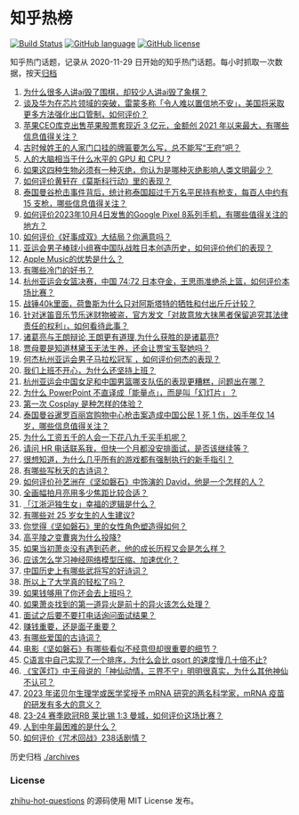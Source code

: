 # 知乎热榜
[![Build Status](https://github.com/ToWeLong/zhihu-hot-questions/workflows/CI/badge.svg)](https://github.com/ToWeLong/zhihu-hot-questions/actions)
[![GitHub language](https://img.shields.io/badge/language-golang-orange.svg)](https://golang.org/)
[![GitHub license](https://img.shields.io/github/license/ToWeLong/zhihu-hot-questions)](https://github.com/ToWeLong/zhihu-hot-questions/blob/main/LICENSE)

知乎热门话题，记录从 2020-11-29 日开始的知乎热门话题。每小时抓取一次数据，按天[归档](./archives)

<!-- BEGIN -->

1. [为什么很多人讲ai毁了围棋，却较少人讲ai毁了象棋？](https://www.zhihu.com/question/624469957)
1. [谈及华为在芯片领域的突破，雷蒙多称「令人难以置信地不安」，美国将采取更多方法强化出口管制，如何评价？](https://www.zhihu.com/question/624796612)
1. [苹果CEO库克出售苹果股票套现近 3 亿元，金额创  2021 年以来最大，有哪些信息值得关注？](https://www.zhihu.com/question/624766695)
1. [古时候姓王的人家门口挂的牌匾要怎么写，总不能写“王府”吧？](https://www.zhihu.com/question/623010314)
1. [人的大脑相当于什么水平的 GPU 和 CPU ?](https://www.zhihu.com/question/404006982)
1. [如果这四种生物必须有一种灭绝，你认为是哪种灭绝影响人类文明最少？](https://www.zhihu.com/question/624698075)
1. [如何评价黄轩在《莫斯科行动》里的表现？](https://www.zhihu.com/question/624145168)
1. [泰国曼谷枪击事件背后，统计称泰国超过千万名平民持有枪支，每百人中约有 15 支枪，哪些信息值得关注？](https://www.zhihu.com/question/624693766)
1. [如何评价2023年10月4日发售的Google Pixel 8系列手机，有哪些值得关注的地方？](https://www.zhihu.com/question/624748363)
1. [如何评价《好事成双》大结局？你满意吗？](https://www.zhihu.com/question/624801781)
1. [亚运会男子棒球小组赛中国队战胜日本创造历史，如何评价他们的表现？](https://www.zhihu.com/question/624643330)
1. [Apple Music的优势是什么？](https://www.zhihu.com/question/624570273)
1. [有哪些冷门的好书？](https://www.zhihu.com/question/599450589)
1. [杭州亚运会女篮决赛，中国 74:72 日本夺金，王思雨准绝杀上篮，如何评价本场比赛？](https://www.zhihu.com/question/624807345)
1. [战锤40k里面，荷鲁斯为什么只对阿斯塔特的牺牲和付出斤斤计较？](https://www.zhihu.com/question/624725768)
1. [针对迷笛音乐节乐迷财物被盗，官方发文「对故意放大抹黑者保留追究其法律责任的权利」，如何看待此事？](https://www.zhihu.com/question/624775432)
1. [诸葛亮与王朗辩论,王朗更有道理,为什么获胜的是诸葛亮?](https://www.zhihu.com/question/605598149)
1. [贾母要是知道林黛玉无法生养，还会让贾宝玉娶她吗？](https://www.zhihu.com/question/624295741)
1. [何杰杭州亚运会男子马拉松冠军 ，如何评价何杰的表现？](https://www.zhihu.com/question/624767220)
1. [我们上班不开心，为什么还坚持上班？](https://www.zhihu.com/question/408891763)
1. [杭州亚运会中国女足和中国男篮哪支队伍的表现更糟糕，问题出在哪？](https://www.zhihu.com/question/624770821)
1. [为什么 PowerPoint 不直译成「能量点」，而是叫「幻灯片」？](https://www.zhihu.com/question/492717143)
1. [第一次 Cosplay 是种怎样的体验？](https://www.zhihu.com/question/29916311)
1. [泰国曼谷暹罗百丽宫购物中心枪击案造成中国公民 1 死 1 伤，凶手年仅 14 岁，哪些信息值得关注？](https://www.zhihu.com/question/624647347)
1. [为什么工资五千的人会一下花八九千买手机呢？](https://www.zhihu.com/question/623425018)
1. [请问 HR 电话联系我，但快一个月都没安排面试，是否该继续等？](https://www.zhihu.com/question/622555945)
1. [很想知道，为什么几乎所有的游戏都有强制执行的新手指引？](https://www.zhihu.com/question/614810795)
1. [有哪些写秋天的古诗词？](https://www.zhihu.com/question/624721622)
1. [如何评价孙艺洲在《坚如磐石》中饰演的 David，他是一个怎样的人？](https://www.zhihu.com/question/624322057)
1. [全画幅拍月亮用多少焦距比较合适？](https://www.zhihu.com/question/624520961)
1. [「江浙沪独生女」幸福的逻辑是什么？](https://www.zhihu.com/question/617750659)
1. [有哪些对 25 岁女生的人生建议?](https://www.zhihu.com/question/447599541)
1. [你觉得《坚如磐石》里的女性角色塑造得如何？](https://www.zhihu.com/question/624436681)
1. [高平陵之变曹爽为什么投降?](https://www.zhihu.com/question/624517608)
1. [如果当初萧炎没有遇到药老，他的成长历程又会是怎么样？](https://www.zhihu.com/question/487149429)
1. [应该怎么学习神经网络模型压缩、加速优化？](https://www.zhihu.com/question/446646425)
1. [中国历史上有哪些武将写的好诗词？](https://www.zhihu.com/question/404429815)
1. [所以上了大学真的轻松了吗？](https://www.zhihu.com/question/623533420)
1. [如果钱够用了你还会去上班吗？](https://www.zhihu.com/question/624512045)
1. [如果萧炎找到的第一道异火是前十的异火该怎么处理？](https://www.zhihu.com/question/538757087)
1. [面试之后要不要打电话询问面试结果？](https://www.zhihu.com/question/622555976)
1. [赚钱重要，还是面子重要？](https://www.zhihu.com/question/623540205)
1. [有哪些爱国的古诗词？](https://www.zhihu.com/question/624721370)
1. [电影《坚如磐石》有哪些看似不经意但却很重要的细节？](https://www.zhihu.com/question/577615018)
1. [C语言中自己实现了一个排序，为什么会比 qsort 的速度慢几十倍不止?](https://www.zhihu.com/question/624637687)
1. [《宝莲灯》中王母说的「神仙动情，三界不宁」明明很真实，为什么其他神仙不认可？](https://www.zhihu.com/question/601274808)
1. [2023 年诺贝尔生理学或医学奖授予 mRNA 研究的两名科学家，mRNA 疫苗的研发有多大的意义？](https://www.zhihu.com/question/623162434)
1. [23-24 赛季欧冠RB 莱比锡 1:3 曼城，如何评价这场比赛？](https://www.zhihu.com/question/624741654)
1. [人到中年最困难的是什么？](https://www.zhihu.com/question/624525635)
1. [如何评价《咒术回战》238话剧情？](https://www.zhihu.com/question/624694443)

<!-- END -->

历史归档 [./archives](./archives)


### License
[zhihu-hot-questions](https://github.com/towelong/zhihu-hot-questions) 的源码使用 MIT License 发布。